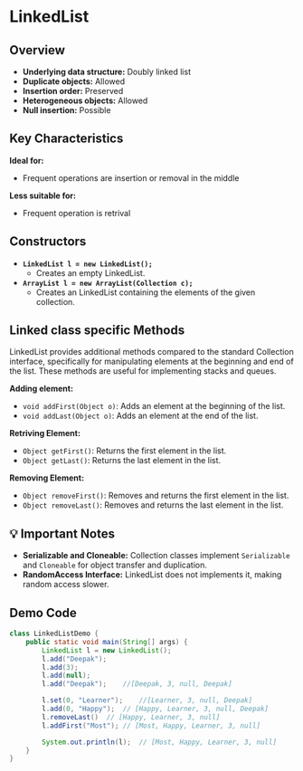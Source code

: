 # LinkedList

## Overview

- **Underlying data structure:** Doubly linked list
- **Duplicate objects:** Allowed
- **Insertion order:** Preserved
- **Heterogeneous objects:** Allowed
- **Null insertion:** Possible

## Key Characteristics

**Ideal for:**

- Frequent operations are insertion or removal in the middle

**Less suitable for:**

- Frequent operation is retrival

## Constructors

- **`LinkedList l = new LinkedList();`**
  - Creates an empty LinkedList.
- **`ArrayList l = new ArrayList(Collection c);`**
  - Creates an LinkedList containing the elements of the given collection.

## Linked class specific Methods

LinkedList provides additional methods compared to the standard Collection interface, specifically for manipulating elements at the beginning and end of the list. These methods are useful for implementing stacks and queues.

**Adding element:**

- `void addFirst(Object o)`: Adds an element at the beginning of the list.
- `void addLast(Object o)`: Adds an element at the end of the list.

**Retriving Element:**

- `Object getFirst()`: Returns the first element in the list.
- `Object getLast()`: Returns the last element in the list.

**Removing Element:**

- `Object removeFirst()`: Removes and returns the first element in the list.
- `Object removeLast()`: Removes and returns the last element in the list.

## :bulb: Important Notes

- **Serializable and Cloneable:** Collection classes implement `Serializable` and `Cloneable` for object transfer and duplication.
- **RandomAccess Interface:** LinkedList does not implements it, making random access slower.

## Demo Code

```java
class LinkedListDemo {
    public static void main(String[] args) {
        LinkedList l = new LinkedList();
        l.add("Deepak");
        l.add(3);
        l.add(null);
        l.add("Deepak");    //[Deepak, 3, null, Deepak]

        l.set(0, "Learner");    //[Learner, 3, null, Deepak]
        l.add(0, "Happy");  // [Happy, Learner, 3, null, Deepak]
        l.removeLast()  // [Happy, Learner, 3, null]
        l.addFirst("Most"); // [Most, Happy, Learner, 3, null]

        System.out.println(l);  // [Most, Happy, Learner, 3, null]
    }
}
